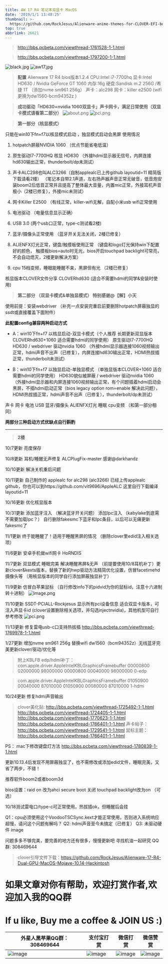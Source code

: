 ```yaml
---
title: AW 17 R4 笔记本双显卡 MacOS
date: '2019/1/1 13:48:25'
thumbnail: >-
  https://github.com/RockJesus/Alienware-anime-themes-for-CLOVER-EFI-bootloader/blob/master/screenshots/alienwarewb.gif?raw=true
top: true
abbrlink: 26621
---
```


>http://bbs.pcbeta.com/viewthread-1761528-1-1.html

>http://bbs.pcbeta.com/viewthread-1797200-1-1.html


![black.jpg](https://upload-images.jianshu.io/upload_images/15836855-1e2fd279d8936375.jpg?imageMogr2/auto-orient/strip%7CimageView2/2/w/1240)
![aw17.jpg](https://upload-images.jianshu.io/upload_images/15836855-92bf8e973aed0aaa.jpg?imageMogr2/auto-orient/strip%7CimageView2/2/w/1240)

>**配置** 
Alienware 17 R4 
bios版本1.2.4 
CPU:Intel i7-7700hq 
显卡:Intel HD630 / Nvidia GeForce GT 1060 
内存:16g 
硬盘:Sandisk m.2 256G /希捷 1T （添加nvme sm961 256g） 
声卡：alc298 
网卡：killer e2500 (wifi 更换为dw1560-bcm94352z )

>**成功驱动「HD630+nvidia 1060双显卡」声卡网卡，满足日常使用（双显卡模式请看第二部分）**
![about.png](https://upload-images.jianshu.io/upload_images/15836855-ab910654e0a82794.png?imageMogr2/auto-orient/strip%7CimageView2/2/w/1240)
![pci.png](https://upload-images.jianshu.io/upload_images/15836855-c13f960c4d521868.png?imageMogr2/auto-orient/strip%7CimageView2/2/w/1240)

>**第一部分（核显模式）**

只能在win10下fn+f7以核显模式启动 ，独显模式启动会黑屏 使用情况 
1. hotpatch屏蔽NVIDIA 1060 （优点节能省电低温）

2. 原生驱动I7-7700HQ 核显 HD630 （外接hdmi显示器无信号，内屏连接hd630输出正常，thunderbolt/dp未测试）

3. 声卡ALC298也叫ALC3266（自制applealc已上传github layoutid=11 精简版下载请看2楼） （笔记本自带2.1声道，左右扬声器声音正常无破音，低音炮安装boom2后低音正常并且提高了整体最大音量，内置mic正常，外接耳机声音极小（2楼已修复），外接mic未测试）

4. 网卡Killer E2500 （有线正常，killer-wifi无解，自配小米usb wifi正常使用

5. 电池驱动 （电量信息显示正确）

6. USB 3.0 (两个usb口正常，type-c测试看2楼)

7. 蓝牙/摄像头正常使用 （蓝牙开关无法关闭，2楼已修复）

8. ALIENFX灯光正常，键盘/触摸板使用正常 （键盘和logo灯光保持win下配置好的颜色，   触摸板bios=auto时无光，bios开启touchpad backlight可常亮，不会自动熄灭，2楼更新解决方案）

9. cpu 15档变频，睡眠能睡醒不来，黑屏但有光 （2楼已修复）

核显版本CLOVER文件分享 CLOVERhd630 (适合不需要hdmi的同学&安装时使用)

>**第二部分 （双显卡模式&单独显模式） 特别感谢@【解】小天**

使用前提：安装webdriver （补充一点安装完重启前要删除hotpatch屏蔽独显的ssdt或直接覆盖下面附件）

**此配置config兼容两种启动方式**
- A：win10下fn+f7 以核显启动-双显卡模式（个人推荐 长期更新双显版本CLOVERhd630+1060 适合需要hdmi的同学使用） 
原生驱动I7-7700HQ HD630 / webdriver 驱动nvidia 1060 （外接hdmi显示器连接1060视频输出正常，hdmi声音不出声（已修复），内屏连接hd630输出正常，HDMI热拔插正常，thunderbolt未测试）

- B：win10下fn+f7 以独显启动-单独显模式 （单独显版本CLOVER+1060 适合需要hdmi的同学使用）
HD630貌似被屏蔽 / webdriver 驱动nvidia 1060 （外接hdmi显示器和内屏连接1060视频输出正常，有个问题插着hdmi启动会黑屏，不插hdmi启动正常（bios legacy option rom=enable 解决此问题），HDMI热拔插正常，hdmi声音不出声（已修复），thunderbolt/dp未测试）

声卡 网卡 电池 USB 蓝牙/摄像头 ALIENFX灯光 睡眠 cpu变频 （和第一部分相同）



**两部分三种启动方式优缺点自行斟酌**
***
>**2楼**

10/7更新 亮度保存

10/8更新 耳机/睡醒无声修复 ALCPlugFix-master 感谢@darkhandz

10/10更新 解决关机重启问题

10/11更新 自己制作的 applealc for alc298 (alc3266) 已经上传applealc github，你也可以到https://github.com/vit9696/AppleALC 这里自行下载编译 layoutid=11

10/16更新 优化核显版本

10/31更新 添加蓝牙注入 （解决蓝牙开关问题）
添加lpc注入 （kabylake到底需不需要加载lpc？）
自行删除fakesmc下蓝牙和lpc条目，以后可以无痛更新fakesmc了

11/1更新 终于能睡醒了！适用于睡醒黑屏的情况 （删除clover里edid注入相关选项）

11/6更新 安卓手机做wifi网卡 HoRNDIS

11/7更新 双显模式 睡眠完美 解决睡醒黑屏&无声 （前提要使用10/8耳机补丁）更新clover&kexts版本，替换了新的hwp驱动方法精简优化设置，仿冒facetimehd摄像头等 （用核显版本的同学自行添加屏蔽独显补丁）

11/9更新 仿冒白苹果鼠标 （自行修改info下的pidvid为你的鼠标id，注意十六进制转十进制）
![image.png](https://upload-images.jianshu.io/upload_images/15836855-11afffb8d8823f17.png?imageMogr2/auto-orient/strip%7CimageView2/2/w/1240)


11/10更新 SSDT-PCIALL-Rockjesus 显示所有pci设备信息 适合双显卡版本，可注入声显卡id (clover设置删除相关选项，并勾选injectnvidia)，其他机型可自行参考修改
![pci.png](https://upload-images.jianshu.io/upload_images/15836855-deddebc84a1442c1.png?imageMogr2/auto-orient/strip%7CimageView2/2/w/1240)

11/13更新 修复雷电usb-c口支持热拔插 http://bbs.pcbeta.com/viewthread-1769978-1-1.html

1/27更新 增加nvme sm961 256g 替换wifi dw1560（bcm94352z）无线蓝牙完美更新clover/驱动/优化等
>附上KBLFB edp/hdmi补丁： 
com.apple.driver.AppleIntelKBLGraphicsFramebuffer 
00000800 02000000 98000000 
00000800 00040000 98000000 
0-edp

>com.apple.driver.AppleIntelKBLGraphicsFramebuffer
01050900 00040000 87010000 
01050900 00080000 87010000 
1-hdmi

10/24更新 修复hdmi声音输出

>clover美化贴:
http://bbs.pcbeta.com/viewthread-1725492-1-1.html 
http://bbs.pcbeta.com/viewthread-1724405-1-1.html 
http://bbs.pcbeta.com/viewthread-1770623-1-1.html 
http://bbs.pcbeta.com/viewthread-1766401-1-1.html 
声卡帖子：http://bbs.pcbeta.com/viewthread-1729541-1-1.html 
鼠标主题：http://bbs.pcbeta.com/viewthread-1766401-1-1.html

PS： mac下修改键盘灯方法 http://bbs.pcbeta.com/viewthread-1780839-1-1.html

更新10.13.4后发现不用屏蔽独显了，也不需修改或添加edid文件，睡眠完美，又省了两步，不错！

推荐软件boom2或者boom3d

bios设置：raid on 改为ahci secure boot 关闭 touchpad backlight改为on （可选）

10/18测试雷电口/type-c可正常使用，热拔插ok，但睡醒后会挂

Q1：cpu必须使用这个VoodooTSCSync.kext才能正常使用，否则进入系统响应超慢，请问这个问题有解吗？ Q2: hdmi声音至今未搞定（已修复） Q3: 未驱动硬件 image

问题多多不够完美，要完善的地方还有很多，慢慢更新吧 寻找机油一起研究 QQ群: 308469644

>clover引导文件下载：https://github.com/RockJesus/Alienware-17-R4-Dual-GPU-MacOS-Mojave-10.14-Hackintosh

# 如果文章对你有帮助，欢迎打赏作者,欢迎加入我的QQ群 
# If u like, Buy me a coffee & JOIN US :)
| 外星人黑苹果QQ群：308469644                                                                                                                                                              | 支付宝打赏                                                                                                                                                              | 微信打赏                                                                                                                                                              |  微信赞赏                                                                                                                                                              | 
| ----------------------------------------------------------   | ----------------------------------------------------------   | ----------------------------------------------------------   |  ----------------------------------------------------------   | 
| ![image](https://github.com/RockJesus/Alienware-17-R4-Dual-GPU-MacOS-Mojave-10.14-Hackintosh/blob/master/qq.png?raw=true) | ![image](https://github.com/RockJesus/Alienware-17-R4-I7-7700HQ-MacOS-High-Sierra/blob/master/zfb.jpeg) | ![image](https://github.com/RockJesus/Alienware-17-R4-I7-7700HQ-MacOS-High-Sierra/blob/master/wx.jpeg) | ![image](https://github.com/RockJesus/Alienware-17-R4-Dual-GPU-MacOS-10.15-14-13-Hackintosh/blob/master/zsm.png?raw=true) |

